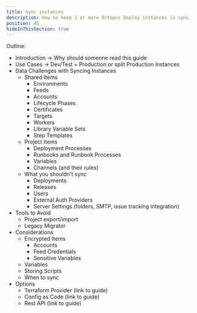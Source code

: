 ```yaml
---
title: Sync instances
description: How to keep 2 or more Octopus Deploy instances in sync.
position: 45
hideInThisSection: true
---
```


Outline:
- Introduction -> Why should someone read this guide
- Use Cases -> Dev/Test + Production or split Production Instances
- Data Challenges with Syncing Instances
    - Shared Items
        - Environments
        - Feeds
        - Accounts
        - Lifecycle Phases
        - Certificates
        - Targets
        - Workers
        - Library Variable Sets
        - Step Templates
    - Project Items
        - Deployment Processes
        - Runbooks and Runbook Processes
        - Variables
        - Channels (and their rules)
    - What you shouldn't sync
        - Deployments
        - Releases
        - Users
        - External Auth Providers
        - Server Settings (folders, SMTP, issue tracking integration)
- Tools to Avoid
    - Project export/import
    - Legacy Migrator
- Considerations
    - Encrypted Items
        - Accounts
        - Feed Credentials
        - Sensitive Variables
    - Variables
    - Storing Scripts
    - When to sync
- Options     
    - Terraform Provider (link to guide)
    - Config as Code (link to guide)
    - Rest API (link to guide)
    